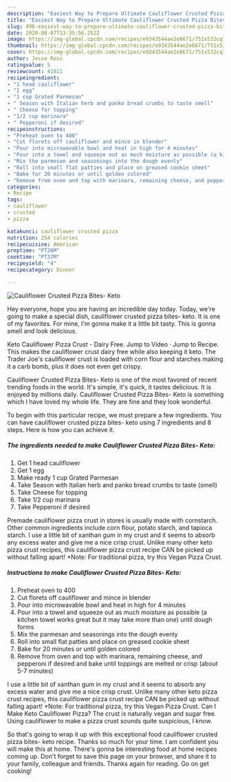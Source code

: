 ```yaml
---
description: "Easiest Way to Prepare Ultimate Cauliflower Crusted Pizza Bites- Keto"
title: "Easiest Way to Prepare Ultimate Cauliflower Crusted Pizza Bites- Keto"
slug: 496-easiest-way-to-prepare-ultimate-cauliflower-crusted-pizza-bites-keto
date: 2020-08-07T13:35:56.252Z
image: https://img-global.cpcdn.com/recipes/e9343544ae2e6671/751x532cq70/cauliflower-crusted-pizza-bites-keto-recipe-main-photo.jpg
thumbnail: https://img-global.cpcdn.com/recipes/e9343544ae2e6671/751x532cq70/cauliflower-crusted-pizza-bites-keto-recipe-main-photo.jpg
cover: https://img-global.cpcdn.com/recipes/e9343544ae2e6671/751x532cq70/cauliflower-crusted-pizza-bites-keto-recipe-main-photo.jpg
author: Jesse Ross
ratingvalue: 5
reviewcount: 41811
recipeingredient:
- "1 head cauliflower"
- "1 egg"
- "1 cup Grated Parmesan"
- " Season with Italian herb and panko bread crumbs to taste smell"
- " Cheese for topping"
- "1/2 cup marinara"
- " Pepperoni if desired"
recipeinstructions:
- "Preheat oven to 400"
- "Cut florets off cauliflower and mince in blender"
- "Pour into microwavable bowl and heat in high for 4 minutes"
- "Pour into a towel and squeeze out as much moisture as possible (a kitchen towel works great but it may take more than one) until dough forms"
- "Mix the parmesan and seasonings into the dough evenly"
- "Roll into small flat patties and place on greased cookie sheet"
- "Bake for 20 minutes or until golden colored"
- "Remove from oven and top with marinara, remaining cheese, and pepperoni if desired and bake until toppings are melted or crisp (about 5-7 minutes)"
categories:
- Recipe
tags:
- cauliflower
- crusted
- pizza

katakunci: cauliflower crusted pizza 
nutrition: 254 calories
recipecuisine: American
preptime: "PT26M"
cooktime: "PT37M"
recipeyield: "4"
recipecategory: Dinner

---
```



![Cauliflower Crusted Pizza Bites- Keto](https://img-global.cpcdn.com/recipes/e9343544ae2e6671/751x532cq70/cauliflower-crusted-pizza-bites-keto-recipe-main-photo.jpg)

Hey everyone, hope you are having an incredible day today. Today, we're going to make a special dish, cauliflower crusted pizza bites- keto. It is one of my favorites. For mine, I'm gonna make it a little bit tasty. This is gonna smell and look delicious.

Keto Cauliflower Pizza Crust - Dairy Free. Jump to Video · Jump to Recipe. This makes the cauliflower crust dairy free while also keeping it keto. The Trader Joe&#39;s cauliflower crust is loaded with corn flour and starches making it a carb bomb, plus it does not even get crispy.

Cauliflower Crusted Pizza Bites- Keto is one of the most favored of recent trending foods in the world. It's simple, it's quick, it tastes delicious. It is enjoyed by millions daily. Cauliflower Crusted Pizza Bites- Keto is something which I have loved my whole life. They are fine and they look wonderful.


To begin with this particular recipe, we must prepare a few ingredients. You can have cauliflower crusted pizza bites- keto using 7 ingredients and 8 steps. Here is how you can achieve it.

<!--inarticleads1-->

##### The ingredients needed to make Cauliflower Crusted Pizza Bites- Keto:

1. Get 1 head cauliflower
1. Get 1 egg
1. Make ready 1 cup Grated Parmesan
1. Take  Season with Italian herb and panko bread crumbs to taste (smell)
1. Take  Cheese for topping
1. Take 1/2 cup marinara
1. Take  Pepperoni if desired


Premade cauliflower pizza crust in stores is usually made with cornstarch. Other common ingredients include corn flour, potato starch, and tapioca starch. I use a little bit of xanthan gum in my crust and it seems to absorb any excess water and give me a nice crisp crust. Unlike many other keto pizza crust recipes, this cauliflower pizza crust recipe CAN be picked up without falling apart! *Note: For traditional pizza, try this Vegan Pizza Crust. 

<!--inarticleads2-->

##### Instructions to make Cauliflower Crusted Pizza Bites- Keto:

1. Preheat oven to 400
1. Cut florets off cauliflower and mince in blender
1. Pour into microwavable bowl and heat in high for 4 minutes
1. Pour into a towel and squeeze out as much moisture as possible (a kitchen towel works great but it may take more than one) until dough forms
1. Mix the parmesan and seasonings into the dough evenly
1. Roll into small flat patties and place on greased cookie sheet
1. Bake for 20 minutes or until golden colored
1. Remove from oven and top with marinara, remaining cheese, and pepperoni if desired and bake until toppings are melted or crisp (about 5-7 minutes)


I use a little bit of xanthan gum in my crust and it seems to absorb any excess water and give me a nice crisp crust. Unlike many other keto pizza crust recipes, this cauliflower pizza crust recipe CAN be picked up without falling apart! *Note: For traditional pizza, try this Vegan Pizza Crust. Can I Make Keto Cauliflower Pizza? The crust is naturally vegan and sugar free. Using cauliflower to make a pizza crust sounds quite suspicious, I know. 

So that's going to wrap it up with this exceptional food cauliflower crusted pizza bites- keto recipe. Thanks so much for your time. I am confident you will make this at home. There's gonna be interesting food at home recipes coming up. Don't forget to save this page on your browser, and share it to your family, colleague and friends. Thanks again for reading. Go on get cooking!
